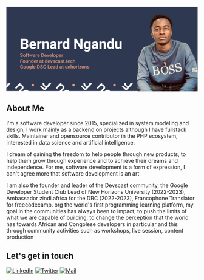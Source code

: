![cover](assets/cover.jpg)

## About Me

I'm a software developer since 2015, specialized in system modeling and design, I work mainly as a backend on projects although I have fullstack skills. Maintainer and opensource contributor in the PHP ecosystem, interested in data science and artificial intelligence.


I dream of gaining the freedom to help people through new products, to help them grow through experience and to achieve their dreams and independence. For me, software development is a form of expression, I can't agree more that software development is an art


I am also the founder and leader of the Devscast community, the Google Developer Student Club Lead of New Horizons University (2022-2023), Ambassador zindi.africa for the DRC (2022-2023), Francophone Translator for freecodecamp. org the world's first programming learning platform, my goal in the communities has always been to impact; to push the limits of what we are capable of building, to change the perception that the world has towards African and Congolese developers in particular and this through community activities such as workshops, live session, content production


## Let's get in touch

<p align="left">
<a href="https://www.linkedin.com/in/bernard-ngandu/"><img alt="LinkedIn" src="https://img.shields.io/badge/LinkedIn-BernardNg-blue?style=flat-square&logo=linkedin"></a>
<a href="https://twitter.com/BernardNgandu"><img alt="Twitter" src="https://img.shields.io/badge/Twitter-BernardNg-blue?style=flat-square&logo=twitter"></a>
<a href="mailto:bernard@devscast.tech"><img alt="Mail" src="https://img.shields.io/badge/Email-BernardNg-blue?style=flat-square"></a>
</p>
